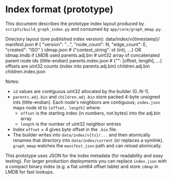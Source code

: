 # Index format (prototype)

This document describes the prototype index layout produced by `scripts/build_graph_index.py`
and consumed by `app/core/graph_mmap.py`.

Directory layout (one published index version):
data/index/v{timestamp}/
manifest.json # { "version": "...", "node_count": N, "edge_count": E, "created": "ISO" }
idmap.json # {"context_string": id (int), ...} OR idmap.lmdb if LMDB used
parents.adj.bin # uint32 array of concatenated parent node ids (little-endian)
parents.index.json # {"<id>": [offset, length], ...} offsets are uint32 counts (index into parents.adj.bin)
children.adj.bin
children.index.json

Notes:

- `id` values are contiguous uint32 allocated by the builder (0..N-1).
- `parents.adj.bin` and `children.adj.bin` store packed 4-byte unsigned ints (little-endian).
  Each node's neighbors are contiguous; `index.json` maps node id to `[offset, length]` where:
  - `offset` is the starting index (in numbers, not bytes) into the adj.bin array
  - `length` is the number of uint32 neighbor entries
- Index `offset` × 4 gives byte offset in the `.bin` file.
- The builder writes into `data/index/v{ts}/...` and then atomically renames that directory
  into `data/index/current` (or replaces a symlink). `graph_mmap` watches the `manifest.json`
  path and can reload atomically.

This prototype uses JSON for the index metadata (for readability and easy testing).
For larger production deployments you can replace `index.json` with a compact binary index
(e.g. a flat uint64 offset table) and store `idmap` in LMDB for fast lookups.
